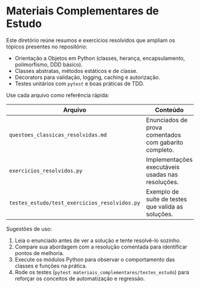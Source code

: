 # Materiais Complementares de Estudo

Este diretório reúne resumos e exercícios resolvidos que ampliam os tópicos presentes no repositório:

- Orientação a Objetos em Python (classes, herança, encapsulamento, polimorfismo, DDD básico).
- Classes abstratas, métodos estáticos e de classe.
- Decorators para validação, logging, caching e autorização.
- Testes unitários com `pytest` e boas práticas de TDD.

Use cada arquivo como referência rápida:

| Arquivo | Conteúdo |
| --- | --- |
| `questoes_classicas_resolvidas.md` | Enunciados de prova comentados com gabarito completo. |
| `exercicios_resolvidos.py` | Implementações executáveis usadas nas resoluções. |
| `testes_estudo/test_exercicios_resolvidos.py` | Exemplo de suíte de testes que valida as soluções. |

Sugestões de uso:

1. Leia o enunciado antes de ver a solução e tente resolvê-lo sozinho.
2. Compare sua abordagem com a resolução comentada para identificar pontos de melhoria.
3. Execute os módulos Python para observar o comportamento das classes e funções na prática.
4. Rode os testes (`pytest materiais_complementares/testes_estudo`) para reforçar os conceitos de automatização e regressão.
